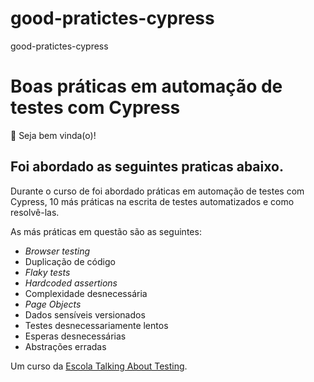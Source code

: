# good-pratictes-cypress
good-pratictes-cypress

# Boas práticas em automação de testes com Cypress

👋 Seja bem vinda(o)!

## Foi abordado as seguintes praticas abaixo.

Durante o curso de foi abordado práticas em automação de testes com Cypress, 10 más práticas na escrita de testes automatizados e como resolvê-las.

As más práticas em questão são as seguintes:

- _Browser testing_
- Duplicação de código
- _Flaky tests_
- _Hardcoded assertions_
- Complexidade desnecessária
- _Page Objects_
- Dados sensíveis versionados
- Testes desnecessariamente lentos
- Esperas desnecessárias
- Abstrações erradas


Um curso da [Escola Talking About Testing](https://udemy.com/user/walmyr).
